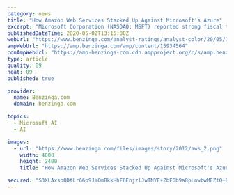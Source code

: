 ```yaml
---
category: news
title: "How Amazon Web Services Stacked Up Against Microsoft's Azure"
excerpt: "Microsoft Corporation (NASDAQ: MSFT) reported strong fiscal third-quarter results and Amazon.com, Inc. (NASDAQ: AMZN) beat on the top-line in its first quarter, but the"
publishedDateTime: 2020-05-02T13:15:00Z
webUrl: "https://www.benzinga.com/analyst-ratings/analyst-color/20/05/15934564/how-amazon-web-services-stacked-up-against-microsofts-azure"
ampWebUrl: "https://amp.benzinga.com/amp/content/15934564"
cdnAmpWebUrl: "https://amp-benzinga-com.cdn.ampproject.org/c/s/amp.benzinga.com/amp/content/15934564"
type: article
quality: 89
heat: 89
published: true

provider:
  name: Benzinga.com
  domain: benzinga.com

topics:
  - Microsoft AI
  - AI

images:
  - url: "https://www.benzinga.com/files/images/story/2012/aws_2.png"
    width: 4000
    height: 2400
    title: "How Amazon Web Services Stacked Up Against Microsoft's Azure"

secured: "S3XLAxsoQDtLr66p9JYOmBkkHhF6EnjzlJwTNYE+ZbFGb9a8pLnwbwMEZtQ+ByWxS8D0celINI517uMcolso3rBicRWM4sGECjuY4Zn23fywIVL/Tio5LbkVUait0HmbTPx6/9sj5jVduIgLSQ+m5oaUEUN9O6axjOMr+emOCZpExU5jBKEAddN4pm7Lb3Mz5+19508ypS70IMjGaaWXpweDt9xCTR0YDjXTavKYjTKghYOzjYTuN+L5QAfCJPTMmkk3RvU2Mz6RxKE500ogvmkQMnmFYALvfGCjVVghtO3az8vyX8J00mge8ezasPqX;35cWpOkFz19qDPQP31yicQ=="
---
```


